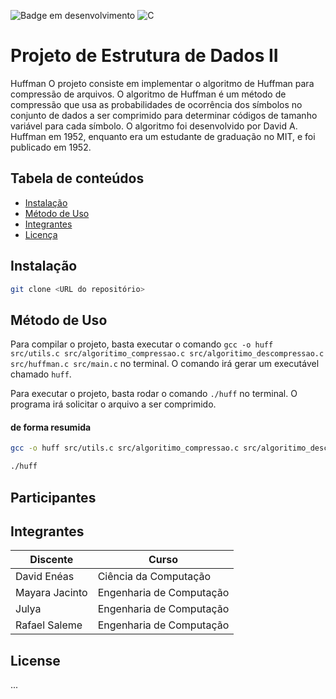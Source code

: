 ![Badge em desenvolvimento](https://img.shields.io/static/v1?label=STATUS&message=EM%20DESENVOLVIMENTO&color=YELLOW&style=for-the-badge)
![C](https://img.shields.io/badge/C-%2300599C.svg?style=for-the-badge&logo=c&logoColor=white)


# Projeto de Estrutura de Dados II
Huffman 
O projeto consiste em implementar o algoritmo de Huffman para compressão de arquivos. O algoritmo de Huffman é um método de compressão que usa as probabilidades de ocorrência dos símbolos no conjunto de dados a ser comprimido para determinar códigos de tamanho variável para cada símbolo. O algoritmo foi desenvolvido por David A. Huffman em 1952, enquanto era um estudante de graduação no MIT, e foi publicado em 1952.


## Tabela de conteúdos

- [Instalação](#instalação)
- [Método de Uso](#método-de-uso)
- [Integrantes](#Integrantes)
- [Licença](#licença)

## Instalação

```bash
git clone <URL do repositório>
```

## Método de Uso
Para compilar o projeto, basta executar o comando `gcc -o huff src/utils.c src/algoritimo_compressao.c src/algoritimo_descompressao.c src/huffman.c src/main.c` no terminal. O comando irá gerar um executável chamado `huff`.


Para executar o projeto, basta rodar o comando `./huff` no terminal. O programa irá solicitar o arquivo a ser comprimido.
#### de forma resumida

```bash
gcc -o huff src/utils.c src/algoritimo_compressao.c src/algoritimo_descompressao.c src/huffman.c src/main.c
```
```bash
./huff
```

## Participantes


## Integrantes
| Discente | Curso | 
| -------- | -------- |
| David Enéas | Ciência da Computação |  
| Mayara Jacinto | Engenharia de Computação |
| Julya | Engenharia de Computação | 
| Rafael Saleme | Engenharia de Computação |



## License

...